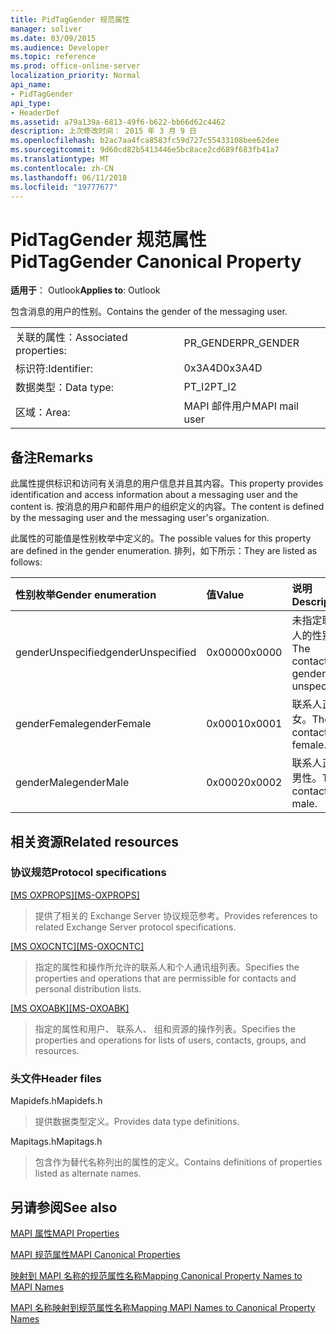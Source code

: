 ```yaml
---
title: PidTagGender 规范属性
manager: soliver
ms.date: 03/09/2015
ms.audience: Developer
ms.topic: reference
ms.prod: office-online-server
localization_priority: Normal
api_name:
- PidTagGender
api_type:
- HeaderDef
ms.assetid: a79a139a-6813-49f6-b622-bb66d62c4462
description: 上次修改时间： 2015 年 3 月 9 日
ms.openlocfilehash: b2ac7aa4fca8583fc59d727c55433108bee62dee
ms.sourcegitcommit: 9d60cd82b5413446e5bc8ace2cd689f683fb41a7
ms.translationtype: MT
ms.contentlocale: zh-CN
ms.lasthandoff: 06/11/2018
ms.locfileid: "19777677"
---
```

# <a name="pidtaggender-canonical-property"></a><span data-ttu-id="1c6a0-103">PidTagGender 规范属性</span><span class="sxs-lookup"><span data-stu-id="1c6a0-103">PidTagGender Canonical Property</span></span>

  
  
<span data-ttu-id="1c6a0-104">**适用于**： Outlook</span><span class="sxs-lookup"><span data-stu-id="1c6a0-104">**Applies to**: Outlook</span></span> 
  
<span data-ttu-id="1c6a0-105">包含消息的用户的性别。</span><span class="sxs-lookup"><span data-stu-id="1c6a0-105">Contains the gender of the messaging user.</span></span>
  
|||
|:-----|:-----|
|<span data-ttu-id="1c6a0-106">关联的属性：</span><span class="sxs-lookup"><span data-stu-id="1c6a0-106">Associated properties:</span></span>  <br/> |<span data-ttu-id="1c6a0-107">PR_GENDER</span><span class="sxs-lookup"><span data-stu-id="1c6a0-107">PR_GENDER</span></span>  <br/> |
|<span data-ttu-id="1c6a0-108">标识符:</span><span class="sxs-lookup"><span data-stu-id="1c6a0-108">Identifier:</span></span>  <br/> |<span data-ttu-id="1c6a0-109">0x3A4D</span><span class="sxs-lookup"><span data-stu-id="1c6a0-109">0x3A4D</span></span>  <br/> |
|<span data-ttu-id="1c6a0-110">数据类型：</span><span class="sxs-lookup"><span data-stu-id="1c6a0-110">Data type:</span></span>  <br/> |<span data-ttu-id="1c6a0-111">PT_I2</span><span class="sxs-lookup"><span data-stu-id="1c6a0-111">PT_I2</span></span>  <br/> |
|<span data-ttu-id="1c6a0-112">区域：</span><span class="sxs-lookup"><span data-stu-id="1c6a0-112">Area:</span></span>  <br/> |<span data-ttu-id="1c6a0-113">MAPI 邮件用户</span><span class="sxs-lookup"><span data-stu-id="1c6a0-113">MAPI mail user</span></span>  <br/> |
   
## <a name="remarks"></a><span data-ttu-id="1c6a0-114">备注</span><span class="sxs-lookup"><span data-stu-id="1c6a0-114">Remarks</span></span>

<span data-ttu-id="1c6a0-115">此属性提供标识和访问有关消息的用户信息并且其内容。</span><span class="sxs-lookup"><span data-stu-id="1c6a0-115">This property provides identification and access information about a messaging user and the content is.</span></span> <span data-ttu-id="1c6a0-116">按消息的用户和邮件用户的组织定义的内容。</span><span class="sxs-lookup"><span data-stu-id="1c6a0-116">The content is defined by the messaging user and the messaging user's organization.</span></span> 
  
<span data-ttu-id="1c6a0-117">此属性的可能值是性别枚举中定义的。</span><span class="sxs-lookup"><span data-stu-id="1c6a0-117">The possible values for this property are defined in the gender enumeration.</span></span> <span data-ttu-id="1c6a0-118">排列，如下所示：</span><span class="sxs-lookup"><span data-stu-id="1c6a0-118">They are listed as follows:</span></span>
  
|<span data-ttu-id="1c6a0-119">**性别枚举**</span><span class="sxs-lookup"><span data-stu-id="1c6a0-119">**Gender enumeration**</span></span>|<span data-ttu-id="1c6a0-120">**值**</span><span class="sxs-lookup"><span data-stu-id="1c6a0-120">**Value**</span></span>|<span data-ttu-id="1c6a0-121">**说明**</span><span class="sxs-lookup"><span data-stu-id="1c6a0-121">**Description**</span></span>|
|:-----|:-----|:-----|
|<span data-ttu-id="1c6a0-122">genderUnspecified</span><span class="sxs-lookup"><span data-stu-id="1c6a0-122">genderUnspecified</span></span>  <br/> |<span data-ttu-id="1c6a0-123">0x0000</span><span class="sxs-lookup"><span data-stu-id="1c6a0-123">0x0000</span></span>  <br/> |<span data-ttu-id="1c6a0-124">未指定联系人的性别。</span><span class="sxs-lookup"><span data-stu-id="1c6a0-124">The contact's gender is unspecified.</span></span>  <br/> |
|<span data-ttu-id="1c6a0-125">genderFemale</span><span class="sxs-lookup"><span data-stu-id="1c6a0-125">genderFemale</span></span>  <br/> |<span data-ttu-id="1c6a0-126">0x0001</span><span class="sxs-lookup"><span data-stu-id="1c6a0-126">0x0001</span></span>  <br/> |<span data-ttu-id="1c6a0-127">联系人正在女。</span><span class="sxs-lookup"><span data-stu-id="1c6a0-127">The contact is female.</span></span>  <br/> |
|<span data-ttu-id="1c6a0-128">genderMale</span><span class="sxs-lookup"><span data-stu-id="1c6a0-128">genderMale</span></span>  <br/> |<span data-ttu-id="1c6a0-129">0x0002</span><span class="sxs-lookup"><span data-stu-id="1c6a0-129">0x0002</span></span>  <br/> |<span data-ttu-id="1c6a0-130">联系人正在男性。</span><span class="sxs-lookup"><span data-stu-id="1c6a0-130">The contact is male.</span></span>  <br/> |
   
## <a name="related-resources"></a><span data-ttu-id="1c6a0-131">相关资源</span><span class="sxs-lookup"><span data-stu-id="1c6a0-131">Related resources</span></span>

### <a name="protocol-specifications"></a><span data-ttu-id="1c6a0-132">协议规范</span><span class="sxs-lookup"><span data-stu-id="1c6a0-132">Protocol specifications</span></span>

<span data-ttu-id="1c6a0-133">[[MS OXPROPS]](http://msdn.microsoft.com/library/f6ab1613-aefe-447d-a49c-18217230b148%28Office.15%29.aspx)</span><span class="sxs-lookup"><span data-stu-id="1c6a0-133">[[MS-OXPROPS]](http://msdn.microsoft.com/library/f6ab1613-aefe-447d-a49c-18217230b148%28Office.15%29.aspx)</span></span>
  
> <span data-ttu-id="1c6a0-134">提供了相关的 Exchange Server 协议规范参考。</span><span class="sxs-lookup"><span data-stu-id="1c6a0-134">Provides references to related Exchange Server protocol specifications.</span></span>
    
<span data-ttu-id="1c6a0-135">[[MS OXOCNTC]](http://msdn.microsoft.com/library/9b636532-9150-4836-9635-9c9b756c9ccf%28Office.15%29.aspx)</span><span class="sxs-lookup"><span data-stu-id="1c6a0-135">[[MS-OXOCNTC]](http://msdn.microsoft.com/library/9b636532-9150-4836-9635-9c9b756c9ccf%28Office.15%29.aspx)</span></span>
  
> <span data-ttu-id="1c6a0-136">指定的属性和操作所允许的联系人和个人通讯组列表。</span><span class="sxs-lookup"><span data-stu-id="1c6a0-136">Specifies the properties and operations that are permissible for contacts and personal distribution lists.</span></span>
    
<span data-ttu-id="1c6a0-137">[[MS OXOABK]](http://msdn.microsoft.com/library/f4cf9b4c-9232-4506-9e71-2270de217614%28Office.15%29.aspx)</span><span class="sxs-lookup"><span data-stu-id="1c6a0-137">[[MS-OXOABK]](http://msdn.microsoft.com/library/f4cf9b4c-9232-4506-9e71-2270de217614%28Office.15%29.aspx)</span></span>
  
> <span data-ttu-id="1c6a0-138">指定的属性和用户、 联系人、 组和资源的操作列表。</span><span class="sxs-lookup"><span data-stu-id="1c6a0-138">Specifies the properties and operations for lists of users, contacts, groups, and resources.</span></span>
    
### <a name="header-files"></a><span data-ttu-id="1c6a0-139">头文件</span><span class="sxs-lookup"><span data-stu-id="1c6a0-139">Header files</span></span>

<span data-ttu-id="1c6a0-140">Mapidefs.h</span><span class="sxs-lookup"><span data-stu-id="1c6a0-140">Mapidefs.h</span></span>
  
> <span data-ttu-id="1c6a0-141">提供数据类型定义。</span><span class="sxs-lookup"><span data-stu-id="1c6a0-141">Provides data type definitions.</span></span>
    
<span data-ttu-id="1c6a0-142">Mapitags.h</span><span class="sxs-lookup"><span data-stu-id="1c6a0-142">Mapitags.h</span></span>
  
> <span data-ttu-id="1c6a0-143">包含作为替代名称列出的属性的定义。</span><span class="sxs-lookup"><span data-stu-id="1c6a0-143">Contains definitions of properties listed as alternate names.</span></span>
    
## <a name="see-also"></a><span data-ttu-id="1c6a0-144">另请参阅</span><span class="sxs-lookup"><span data-stu-id="1c6a0-144">See also</span></span>



[<span data-ttu-id="1c6a0-145">MAPI 属性</span><span class="sxs-lookup"><span data-stu-id="1c6a0-145">MAPI Properties</span></span>](mapi-properties.md)
  
[<span data-ttu-id="1c6a0-146">MAPI 规范属性</span><span class="sxs-lookup"><span data-stu-id="1c6a0-146">MAPI Canonical Properties</span></span>](mapi-canonical-properties.md)
  
[<span data-ttu-id="1c6a0-147">映射到 MAPI 名称的规范属性名称</span><span class="sxs-lookup"><span data-stu-id="1c6a0-147">Mapping Canonical Property Names to MAPI Names</span></span>](mapping-canonical-property-names-to-mapi-names.md)
  
[<span data-ttu-id="1c6a0-148">MAPI 名称映射到规范属性名称</span><span class="sxs-lookup"><span data-stu-id="1c6a0-148">Mapping MAPI Names to Canonical Property Names</span></span>](mapping-mapi-names-to-canonical-property-names.md)

